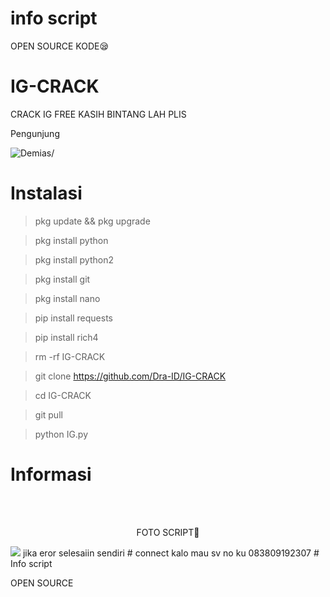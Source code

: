 # info script
OPEN SOURCE KODE😪
# IG-CRACK
CRACK IG FREE KASIH BINTANG LAH PLIS

Pengunjung 
<p align=left> <img src=https://komarev.com/ghpvc/?username=halokangdec alt=Demias/> </p>

# Instalasi

> pkg update && pkg upgrade

> pkg install python

> pkg install python2

> pkg install git

> pkg install nano

> pip install requests

> pip install rich4

> rm -rf IG-CRACK

> git clone https://github.com/Dra-ID/IG-CRACK

> cd IG-CRACK

> git pull

> python IG.py
# Informasi
<br>
<br>
<p align="center">FOTO SCRIPT👻</p>
<img src="https://i.top4top.io/Screenshot_20230325003226.jpg"</img>
jika eror selesaiin sendiri
# connect
kalo mau sv no ku 083809192307
# Info script

OPEN SOURCE 
